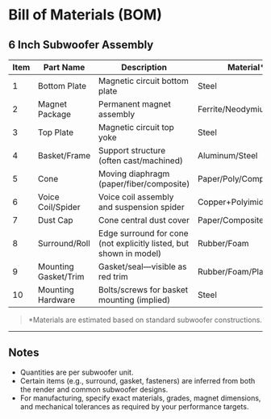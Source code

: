 # Bill of Materials (BOM)  
## 6 Inch Subwoofer Assembly  
  
| Item | Part Name             | Description                                  | Material*            | Qty |  
|------|----------------------|----------------------------------------------|----------------------|-----|  
| 1    | Bottom Plate          | Magnetic circuit bottom plate                | Steel                | 1   |  
| 2    | Magnet Package        | Permanent magnet assembly                    | Ferrite/Neodymium    | 1   |  
| 3    | Top Plate             | Magnetic circuit top yoke                    | Steel                | 1   |  
| 4    | Basket/Frame          | Support structure (often cast/machined)      | Aluminum/Steel       | 1   |  
| 5    | Cone                  | Moving diaphragm (paper/fiber/composite)     | Paper/Poly/Composite | 1   |  
| 6    | Voice Coil/Spider     | Voice coil assembly and suspension spider    | Copper+Polyimide/Fabric | 1   |  
| 7    | Dust Cap              | Cone central dust cover                      | Paper/Composite      | 1   |  
| 8    | Surround/Roll         | Edge surround for cone (not explicitly listed, but shown in model) | Rubber/Foam          | 1   |  
| 9    | Mounting Gasket/Trim  | Gasket/seal—visible as red trim              | Rubber/Foam/Plastic  | 1   |  
| 10   | Mounting Hardware     | Bolts/screws for basket mounting (implied)   | Steel                | 8-12|  
  
> *Materials are estimated based on standard subwoofer constructions.  
  
---  
  
## Notes  
  
- Quantities are per subwoofer unit.  
- Certain items (e.g., surround, gasket, fasteners) are inferred from both the render and common subwoofer designs.  
- For manufacturing, specify exact materials, grades, magnet dimensions, and mechanical tolerances as required by your performance targets.  